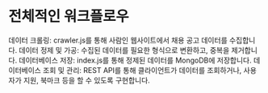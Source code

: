 # 전체적인 워크플로우
데이터 크롤링: crawler.js를 통해 사람인 웹사이트에서 채용 공고 데이터를 수집합니다.
데이터 정제 및 가공: 수집된 데이터를 필요한 형식으로 변환하고, 중복을 제거합니다.
데이터베이스 저장: index.js를 통해 정제된 데이터를 MongoDB에 저장합니다.
데이터베이스 조회 및 관리: REST API를 통해 클라이언트가 데이터를 조회하거나, 사용자가 지원, 북마크 등을 할 수 있도록 구현합니다.